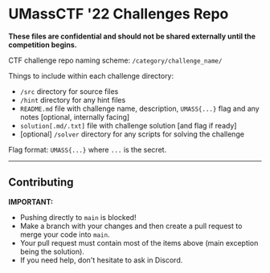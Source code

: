 <h1>UMassCTF '22 Challenges Repo</h1>

**These files are confidential and should not be shared externally until the competition begins.**

CTF challenge repo naming scheme:
`/category/challenge_name/`

Things to include within each challenge directory:
- `/src` directory for source files
- `/hint` directory for any hint files
- `README.md` file with challenge name, description, `UMASS{...}` flag and any notes [optional, internally facing]
- `solution[.md/.txt]` file with challenge solution [and flag if ready]
- [optional] `/solver` directory for any scripts for solving the challenge

Flag format: `UMASS{...}` where `...` is the secret.

<hr>
<h2>Contributing</h2>
<strong>IMPORTANT:</strong> 

- Pushing directly to `main` is blocked!
- Make a branch with your changes and then create a pull request to merge your code into `main`.
- Your pull request must contain most of the items above (main exception being the solution).
- If you need help, don't hesitate to ask in Discord.
